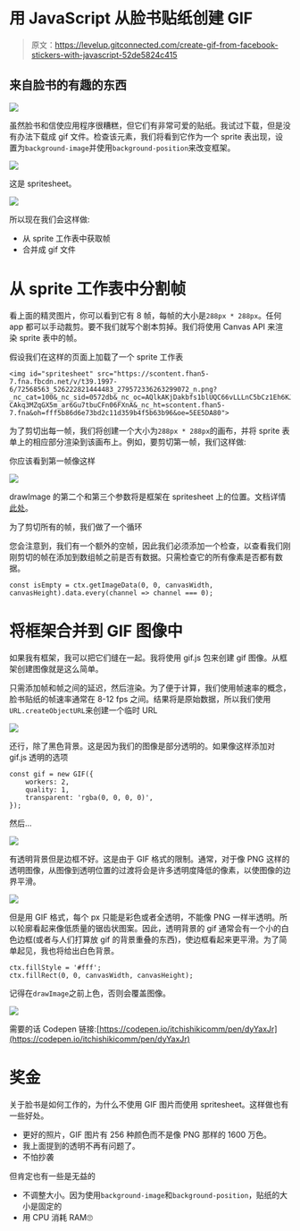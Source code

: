 # 用 JavaScript 从脸书贴纸创建 GIF

> 原文：<https://levelup.gitconnected.com/create-gif-from-facebook-stickers-with-javascript-52de5824c415>

## 来自脸书的有趣的东西

![](img/81b4f9dce640520a300c0094e8ada5e9.png)

虽然脸书和信使应用程序很糟糕，但它们有非常可爱的贴纸。我试过下载，但是没有办法下载成 gif 文件。检查该元素，我们将看到它作为一个 sprite 表出现，设置为`background-image`并使用`background-position`来改变框架。

![](img/5a8af8d59a49cba3c5fcaab523ceed56.png)

这是 spritesheet。

![](img/5e43123195b737230c9c7949dfe5e63e.png)

所以现在我们会这样做:

*   从 sprite 工作表中获取帧
*   合并成 gif 文件

# 从 sprite 工作表中分割帧

看上面的精灵图片，你可以看到它有 8 帧，每帧的大小是`288px * 288px`。任何 app 都可以手动裁剪。要不我们就写个剧本剪掉。我们将使用 Canvas API 来渲染 sprite 表中的帧。

假设我们在这样的页面上加载了一个 sprite 工作表

```
<img id="spritesheet" src="https://scontent.fhan5-7.fna.fbcdn.net/v/t39.1997-6/72568563_526222821444483_279572336263299072_n.png?_nc_cat=100&_nc_sid=0572db&_nc_oc=AQlkAKjDakbfs1blUQC66vLLLnC5bCz1Eh6KJf_9JCgjaxqJ4kO1GhPF-CAkq3MZqGX5m_ar6Gu7tbuCFn06FXnA&_nc_ht=scontent.fhan5-7.fna&oh=fff5b86d6e73bd2c11d359b4f5b63b96&oe=5EE5DA80">
```

为了剪切出每一帧，我们将创建一个大小为`288px * 288px`的画布，并将 sprite 表单上的相应部分渲染到该画布上。例如，要剪切第一帧，我们这样做:

你应该看到第一帧像这样

![](img/d27b73d6bc8846d94a0164c67946e959.png)

drawImage 的第二个和第三个参数将是框架在 spritesheet 上的位置。文档详情[此处](https://developer.mozilla.org/en-US/docs/Web/API/CanvasRenderingContext2D/drawImage)。

为了剪切所有的帧，我们做了一个循环

您会注意到，我们有一个额外的空帧，因此我们必须添加一个检查，以查看我们刚刚剪切的帧在添加到数组帧之前是否有数据。只需检查它的所有像素是否都有数据。

```
const isEmpty = ctx.getImageData(0, 0, canvasWidth, canvasHeight).data.every(channel => channel === 0);
```

# 将框架合并到 GIF 图像中

如果我有框架，我可以把它们缝在一起。我将使用 gif.js 包来创建 gif 图像。从框架创建图像就是这么简单。

只需添加帧和帧之间的延迟，然后渲染。为了便于计算，我们使用帧速率的概念，脸书贴纸的帧速率通常在 8-12 fps 之间。结果将是原始数据，所以我们使用`URL.createObjectURL`来创建一个临时 URL

![](img/822970eadb776367ddf9cfd11e1fe224.png)

还行，除了黑色背景。这是因为我们的图像是部分透明的。如果像这样添加对 gif.js 透明的选项

```
const gif = new GIF({
    workers: 2,
    quality: 1,
    transparent: 'rgba(0, 0, 0, 0)',
});
```

然后…

![](img/083d3c15644937e4555ee1cf03a798ea.png)

有透明背景但是边框不好。这是由于 GIF 格式的限制。通常，对于像 PNG 这样的透明图像，从图像到透明位置的过渡将会是许多透明度降低的像素，以使图像的边界平滑。

![](img/04651322776e818a50070f111810f838.png)

但是用 GIF 格式，每个 px 只能是彩色或者全透明，不能像 PNG 一样半透明。所以轮廓看起来像低质量的锯齿状图案。因此，透明背景的 gif 通常会有一个小的白色边框(或者与人们打算放 gif 的背景重叠的东西)，使边框看起来更平滑。为了简单起见，我也将给出白色背景。

```
ctx.fillStyle = '#fff';
ctx.fillRect(0, 0, canvasWidth, canvasHeight);
```

记得在`drawImage`之前上色，否则会覆盖图像。

![](img/33bf6386004bca4a131c5cfcbe57147c.png)

需要的话 Codepen 链接:[https://codepen.io/itchishikicomm/pen/dyYaxJr](https://codepen.io/itchishikicomm/pen/dyYaxJr)

# 奖金

关于脸书是如何工作的，为什么不使用 GIF 图片而使用 spritesheet。这样做也有一些好处。

*   更好的照片，GIF 图片有 256 种颜色而不是像 PNG 那样的 1600 万色。
*   我上面提到的透明不再有问题了。
*   不怕抄袭

但肯定也有一些是无益的

*   不调整大小。因为使用`background-image`和`background-position`，贴纸的大小是固定的
*   用 CPU 消耗 RAM🙄